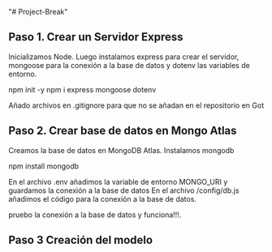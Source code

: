 "# Project-Break" 
## Paso 1. Crear un Servidor Express

Inicializamos Node. Luego instalamos express para crear el servidor, mongoose para la conexión a la base de datos y dotenv las variables de entorno.

npm init -y
npm i express mongoose dotenv

Añado archivos en .gitignore para que no se añadan en el repositorio en Got

## Paso 2. Crear base de datos en Mongo Atlas
Creamos la base de datos en MongoDB Atlas. Instalamos mongodb

npm install mongodb

En el archivo .env añadimos la variable de entorno MONGO_URI y guardamos la conexión a la base de datos
En el archivo /config/db.js añadimos el código para la conexión a la base de datos.

pruebo la conexión a la base de datos y funciona!!!.

## Paso 3 Creación del modelo 

